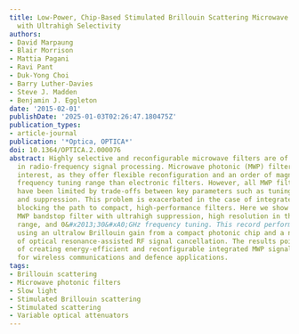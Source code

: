 ```yaml
---
title: Low-Power, Chip-Based Stimulated Brillouin Scattering Microwave Photonic Filter
  with Ultrahigh Selectivity
authors:
- David Marpaung
- Blair Morrison
- Mattia Pagani
- Ravi Pant
- Duk-Yong Choi
- Barry Luther-Davies
- Steve J. Madden
- Benjamin J. Eggleton
date: '2015-02-01'
publishDate: '2025-01-03T02:26:47.180475Z'
publication_types:
- article-journal
publication: '*Optica, OPTICA*'
doi: 10.1364/OPTICA.2.000076
abstract: Highly selective and reconfigurable microwave filters are of great importance
  in radio-frequency signal processing. Microwave photonic (MWP) filters are of particular
  interest, as they offer flexible reconfiguration and an order of magnitude higher
  frequency tuning range than electronic filters. However, all MWP filters to date
  have been limited by trade-offs between key parameters such as tuning range, resolution,
  and suppression. This problem is exacerbated in the case of integrated MWP filters,
  blocking the path to compact, high-performance filters. Here we show the first chip-based
  MWP bandstop filter with ultrahigh suppression, high resolution in the megahertz
  range, and 0&#x2013;30&#xA0;GHz frequency tuning. This record performance was achieved
  using an ultralow Brillouin gain from a compact photonic chip and a novel approach
  of optical resonance-assisted RF signal cancellation. The results point to new ways
  of creating energy-efficient and reconfigurable integrated MWP signal processors
  for wireless communications and defence applications.
tags:
- Brillouin scattering
- Microwave photonic filters
- Slow light
- Stimulated Brillouin scattering
- Stimulated scattering
- Variable optical attenuators
---
```

